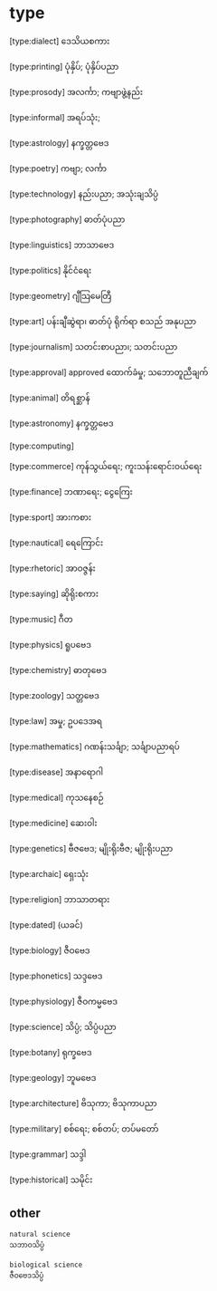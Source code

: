 # type

[type:dialect]
ဒေသိယစကား

[type:printing]
ပုံနှိပ်; ပုံနှိပ်ပညာ

[type:prosody]
အလင်္ကာ; ကဗျာဖွဲ့နည်း

[type:informal]
အရပ်သုံး;

[type:astrology]
နက္ခတ္တဗေဒ

[type:poetry]
ကဗျာ; လင်္ကာ

[type:technology]
နည်းပညာ; အသုံးချသိပ္ပံ

[type:photography]
ဓာတ်ပုံပညာ

[type:linguistics]
ဘာသာဗေဒ

[type:politics]
နိုင်ငံရေး

[type:geometry]
ဂျီသြမေတြီ

[type:art]
ပန်းချီဆွဲရာ၊ ဓာတ်ပုံ ရိုက်ရာ စသည် အနုပညာ

[type:journalism]
သတင်းစာပညာ၊; သတင်းပညာ

[type:approval]  approved
ထောက်ခံမှု; သဘောတူညီချက်

[type:animal]
တိရစ္ဆာန်

[type:astronomy]
နက္ခတ္တဗေဒ

[type:computing]

[type:commerce]
ကုန်သွယ်ရေး; ကူးသန်းရောင်းဝယ်ရေး

[type:finance]
ဘဏာရေး; ငွေကြေး

[type:sport]
အားကစား

[type:nautical]
ရေကြောင်း

[type:rhetoric]
အာဝဇ္ဇန်း

[type:saying]
ဆိုရိုးစကား

[type:music]
ဂီတ

[type:physics]
ရူပဗေဒ

[type:chemistry]
ဓာတုဗေဒ

[type:zoology]
သတ္တဗေဒ

[type:law]
အမှု; ဥပဒေအရ

[type:mathematics]
ဂဏန်းသင်္ချာ; သင်္ချာပညာရပ်

[type:disease]
အနာရောဂါ

[type:medical]
ကုသနေစဉ်

[type:medicine]
ဆေးဝါး

[type:genetics]
ဗီဇဗေဒ; မျိုးရိုးဗီဇ; မျိုးရိုးပညာ

[type:archaic]
ရှေးသုံး

[type:religion]
ဘာသာတရား

[type:dated]
(ယခင်)

[type:biology]
ဇီဝဗေဒ

[type:phonetics]
သဒ္ဒဗေဒ

[type:physiology]
ဇီဝကမ္မဗေဒ

[type:science]
သိပ္ပံ; သိပ္ပံပညာ

[type:botany]
ရုက္ခဗေဒ

[type:geology]
ဘူမဗေဒ

[type:architecture]
ဗိသုကာ; ဗိသုကာပညာ

[type:military]
စစ်ရေး; စစ်တပ်; တပ်မတော်

[type:grammar]
သဒ္ဒါ

[type:historical]
သမိုင်း

## other

```?
natural science
သဘာဝသိပ္ပံ

biological science
ဇီဝဗေဒသိပ္ပံ

```
